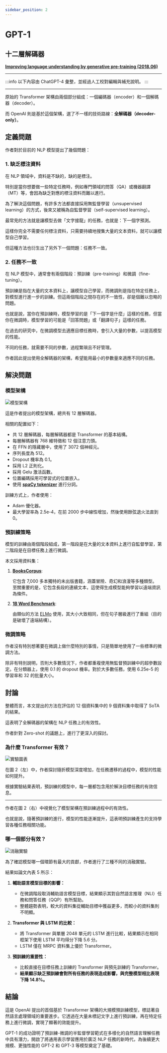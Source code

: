 ```yaml
---
sidebar_position: 2
---
```


# GPT-1

## 十二層解碼器

[**Improving language understanding by generative pre-training (2018.06)**](https://cdn.openai.com/research-covers/language-unsupervised/language_understanding_paper.pdf)

---

:::info
以下內容由 ChatGPT-4 彙整，並經過人工校對編輯與補充說明。
:::

---

原始的 Transformer 架構由兩個部分組成：一個編碼器（encoder）和一個解碼器（decoder）。

而 OpenAI 則是基於這個架構，選了不一樣的技術路線：**全解碼器（decoder-only）**。

## 定義問題

作者對於目前的 NLP 模型提出了幾個問題：

### 1. 缺乏標注資料

在 NLP 領域中，資料是不缺的，缺的是標注。

特別是當你想要做一些特定任務時，例如專門領域的問答（QA）或機器翻譯（MT）等，會因為缺乏對應的標注資料而難以進行。

為了解決這個問題，有許多方法都直接採用無監督學習（unsupervised learning）的方式，後來又被稱為自監督學習（self-supervised learning）。

最常見的方法就是讓模型去做「文字接龍」的任務，也就是：下一個字預測。

這樣你完全不需要任何標注資料，只需要持續地搜集大量的文本資料，就可以讓模型自己學習。

但這種方法也衍生出了另外下一個問題：任務不一致。

### 2. 任務不一致

在 NLP 模型中，通常會有兩個階段：預訓練（pre-training）和微調（fine-tuning）。

預訓練是指在大量的文本資料上，讓模型自己學習，而微調則是指在特定任務上，對模型進行進一步的訓練。但這兩個階段之間存在的不一致性，卻是個難以忽略的問題。

也就是說，當你在預訓練時，模型學習的是「下一個字是什麼」這樣的任務，但當你在微調時，模型學習的可能是「回答問題」或「翻譯句子」這樣的任務。

在過去的研究中，在微調模型去適應目標任務時，會引入大量的參數，以提高模型的性能。

不同的任務，就需要不同的參數，過程繁瑣且不好管理。

作者因此提出使用全解碼器的架構，希望能用最小的參數量來適應不同的任務。

## 解決問題

### 模型架構

![模型架構](./img/img1.jpg)

這是作者提出的模型架構，總共有 12 層解碼器。

相關的配置如下：

- 共 12 層解碼器，每層解碼器都是 Transformer 的基本結構。
- 每層解碼器有 768 維特徵和 12 個注意力頭。
- 在 FFN 的隱藏層中，使用了 3072 個神經元。
- 序列長度為 512。
- Dropout 機率為 0.1。
- 採用 L2 正則化。
- 採用 Gelu 激活函數。
- 位置編碼採用可學習式的位置嵌入。
- 使用 [**spaCy tokenizer**](https://spacy.io/api/tokenizer**) 進行分詞。

訓練方式上，作者使用：

- Adam 優化器。
- 最大學習率為 2.5e-4，在前 2000 步中線性增加，然後使用餘弦退火法直到 0。

### 預訓練策略

模型的訓練由兩個階段組成，第一階段是在大量的文本資料上進行自監督學習，第二階段是在目標任務上進行微調。

本文採用資料集：

1. [**BooksCorpus**](https://arxiv.org/abs/1506.06724):

   它包含 7,000 多本獨特的未出版書籍，涵蓋冒險、奇幻和浪漫等多種類型。 至關重要的是，它包含長段的連續文本，這使得生成模型能夠學習以遠端資訊為條件。

2. [**1B Word Benchmark**](https://www.statmt.org/lm-benchmark/):

   由類似的方法 [ELMo](https://arxiv.org/abs/1802.05365) 使用，其大小大致相同，但在句子層級進行了重組（目的是破壞了遠端結構）。

### 微調策略

作者沒有特別想著要在微調上做什麼特別的事情，只是簡單地使用了一些標準的微調方法。

除非有特別說明，否則大多數情況下，作者都重複使用無監督預訓練中的超參數設定。在分類器上，使用 0.1 的 dropout 機率。對於大多數任務，使用 6.25e-5 的學習率和 32 的批量大小。

## 討論

整體而言，本文提出的方法在評估的 12 個資料集中的 9 個資料集中取得了 SoTA 的結果。

這表明了全解碼器的架構在 NLP 任務上的有效性。

作者針對 Zero-shot 的議題上，進行了更深入的探討。

### 為什麼 Transformer 有效？

![實驗圖表](./img/img2.jpg)

在圖 2（左）中，作者探討隨折模型深度增加，在任務遷移的過程中，模型的性能如何提升。

根據實驗結果表明，預訓練的模型中，每一層都包含用於解決目標任務的有效信息。

---

作者在圖 2（右）中視覺化了模型架構在預訓練過程中的有效性。

也就是說，隨著預訓練的進行，模型的性能逐漸提升，這表明預訓練產生的支持學習各種任務相關功能。

### 哪一個部分有效？

![消融實驗](./img/img3.jpg)

為了確認模型哪一個環節有最大的貢獻，作者進行了三種不同的消融實驗。

結果如論文內表 5 所示：

1. **輔助語言模型目標的影響：**

   - 在微調階段取消輔助語言模型目標，結果顯示其對自然語言推理（NLI）任務和問答任務（QQP）有所幫助。
   - 整體趨勢表明，較大的資料集從輔助目標中獲益更多，而較小的資料集則不明顯。

2. **Transformer 與 LSTM 的比較：**

   - 將 Transformer 與單層 2048 單元的 LSTM 進行比較，結果顯示在相同框架下使用 LSTM 平均得分下降 5.6 分。
   - LSTM 僅在 MRPC 資料集上優於 Transformer。

3. **預訓練的重要性：**
   - 比較直接在目標任務上訓練的 Transformer 與預先訓練的 Transformer。
   - **結果顯示缺乏預訓練會對所有任務的表現造成影響，與完整模型相比表現下降 14.8%。**

## 結論

這是 OpenAI 提出的首個基於 Transformer 架構的大規模預訓練模型，標誌著自然語言處理領域的重要進步。它透過在大量未標記文字上進行預訓練，再在特定任務上進行微調，實現了顯著的效能提升。

GPT-1 的成功證明了預訓練-微調的半監督學習範式在多樣化的自然語言理解任務中具有潛力，開啟了將通用表示學習應用於廣泛 NLP 任務的新時代，為後續更大規模、更強性能的 GPT-2 和 GPT-3 等模型奠定了基礎。
